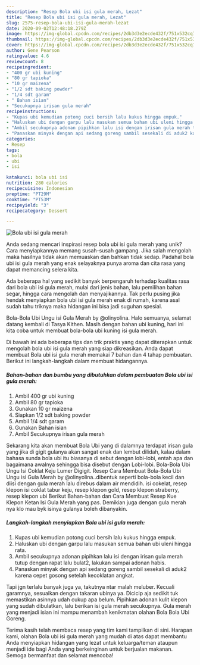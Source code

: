 ```yaml
---
description: "Resep Bola ubi isi gula merah, Lezat"
title: "Resep Bola ubi isi gula merah, Lezat"
slug: 2575-resep-bola-ubi-isi-gula-merah-lezat
date: 2020-09-02T12:48:18.279Z
image: https://img-global.cpcdn.com/recipes/2db3d3e2ecde432f/751x532cq70/bola-ubi-isi-gula-merah-foto-resep-utama.jpg
thumbnail: https://img-global.cpcdn.com/recipes/2db3d3e2ecde432f/751x532cq70/bola-ubi-isi-gula-merah-foto-resep-utama.jpg
cover: https://img-global.cpcdn.com/recipes/2db3d3e2ecde432f/751x532cq70/bola-ubi-isi-gula-merah-foto-resep-utama.jpg
author: Gene Pearson
ratingvalue: 4.6
reviewcount: 8
recipeingredient:
- "400 gr ubi kuning"
- "80 gr tapioka"
- "10 gr maizena"
- "1/2 sdt baking powder"
- "1/4 sdt garam"
- " Bahan isian"
- "Secukupnya irisan gula merah"
recipeinstructions:
- "Kupas ubi kemudian potong cuci bersih lalu kukus hingga empuk."
- "Haluskan ubi dengan garpu lalu masukan semua bahan ubi uleni hingga rata."
- "Ambil secukupnya adonan pipihkan lalu isi dengan irisan gula merah tutup dengan rapat lalu bulat2, lakukan sampai adonan habis."
- "Panaskan minyak dengan api sedang goreng sambil sesekali di aduk2 karena cepet gosong setelah kecoklatan angkat."
categories:
- Resep
tags:
- bola
- ubi
- isi

katakunci: bola ubi isi 
nutrition: 280 calories
recipecuisine: Indonesian
preptime: "PT29M"
cooktime: "PT53M"
recipeyield: "3"
recipecategory: Dessert

---
```



![Bola ubi isi gula merah](https://img-global.cpcdn.com/recipes/2db3d3e2ecde432f/751x532cq70/bola-ubi-isi-gula-merah-foto-resep-utama.jpg)

Anda sedang mencari inspirasi resep bola ubi isi gula merah yang unik? Cara menyiapkannya memang susah-susah gampang. Jika salah mengolah maka hasilnya tidak akan memuaskan dan bahkan tidak sedap. Padahal bola ubi isi gula merah yang enak selayaknya punya aroma dan cita rasa yang dapat memancing selera kita.

Ada beberapa hal yang sedikit banyak berpengaruh terhadap kualitas rasa dari bola ubi isi gula merah, mulai dari jenis bahan, lalu pemilihan bahan segar, hingga cara mengolah dan menyajikannya. Tak perlu pusing jika hendak menyiapkan bola ubi isi gula merah enak di rumah, karena asal sudah tahu triknya maka hidangan ini bisa jadi suguhan spesial.

Bola-Bola Ubi Ungu isi Gula Merah by @olinyolina. Halo semuanya, selamat datang kembali di Tasya Kithen. Masih dengan bahan ubi kuning, hari ini kita coba untuk membuat bola-bola ubi kuning isi gula merah.


Di bawah ini ada beberapa tips dan trik praktis yang dapat diterapkan untuk mengolah bola ubi isi gula merah yang siap dikreasikan. Anda dapat membuat Bola ubi isi gula merah memakai 7 bahan dan 4 tahap pembuatan. Berikut ini langkah-langkah dalam membuat hidangannya.

<!--inarticleads1-->

##### Bahan-bahan dan bumbu yang dibutuhkan dalam pembuatan Bola ubi isi gula merah:

1. Ambil 400 gr ubi kuning
1. Ambil 80 gr tapioka
1. Gunakan 10 gr maizena
1. Siapkan 1/2 sdt baking powder
1. Ambil 1/4 sdt garam
1. Gunakan  Bahan isian
1. Ambil Secukupnya irisan gula merah


Sekarang kita akan membuat Bola Ubi yang di dalamnya terdapat irisan gula yang jika di gigit gulanya akan sangat enak dan lembut dilidah, kalau dalam bahasa sunda bola ubi itu biasanya di sebut dengan lobi-lobi, entah apa dan bagaimana awalnya sehingga bisa disebut dengan Lobi-lobi. Bola-Bola Ubi Ungu Isi Coklat Keju Lumer Digigit. Resep Cara Membuat Bola-Bola Ubi Ungu isi Gula Merah by @olinyolina..dibentuk seperti bola-bola kecil dan diisi dengan gula merah lalu direbus dalam air mendidih. isi cokelat, resep klepon isi coklat tabur keju, resep klepon gold, resep klepon straberry, resep klepon ubi Berikut Bahan-bahan dan Cara Membuat Resep Kue Klepon Ketan Isi Gula Merah yang pas. Demikian juga dengan gula merah nya klo mau byk isinya gulanya boleh dibanyakin. 

<!--inarticleads2-->

##### Langkah-langkah menyiapkan Bola ubi isi gula merah:

1. Kupas ubi kemudian potong cuci bersih lalu kukus hingga empuk.
1. Haluskan ubi dengan garpu lalu masukan semua bahan ubi uleni hingga rata.
1. Ambil secukupnya adonan pipihkan lalu isi dengan irisan gula merah tutup dengan rapat lalu bulat2, lakukan sampai adonan habis.
1. Panaskan minyak dengan api sedang goreng sambil sesekali di aduk2 karena cepet gosong setelah kecoklatan angkat.


Tapi jgn terlalu banyak juga ya, takutnya ntar malah meluber. Kecuali garamnya, sesuaikan dengan takaran ubinya ya. Dicicip aja sedikit tuk memastikan asinnya udah cukup apa belum. Pipihkan adonan kulit klepon yang sudah dibulatkan, lalu berikan isi gula merah secukupnya. Gula merah yang menjadi isian ini mampu menambah kenikmatan olahan Bola Bola Ubi Goreng. 

Terima kasih telah membaca resep yang tim kami tampilkan di sini. Harapan kami, olahan Bola ubi isi gula merah yang mudah di atas dapat membantu Anda menyiapkan hidangan yang lezat untuk keluarga/teman ataupun menjadi ide bagi Anda yang berkeinginan untuk berjualan makanan. Semoga bermanfaat dan selamat mencoba!

